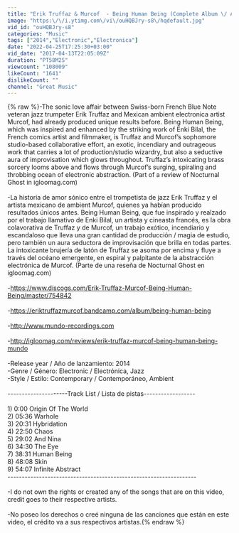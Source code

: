 ```yaml
---
title: "Erik Truffaz & Murcof  - Being Human Being (Complete Album \/ Álbum Completo)"
image: "https:\/\/i.ytimg.com\/vi\/ouHQBJry-s8\/hqdefault.jpg"
vid_id: "ouHQBJry-s8"
categories: "Music"
tags: ["2014","Electronic","Electronica"]
date: "2022-04-25T17:25:30+03:00"
vid_date: "2017-04-13T22:05:09Z"
duration: "PT58M2S"
viewcount: "108009"
likeCount: "1641"
dislikeCount: ""
channel: "Great Music"
---
```

{% raw %}-The sonic love affair between Swiss-born French Blue Note veteran jazz trumpeter Erik Truffaz and Mexican ambient electronica artist Murcof, had already produced unique results before. Being Human Being, which was inspired and enhanced by the striking work of Enki Bilal, the French comics artist and filmmaker, is Truffaz and Murcof’s sophomore studio-based collaborative effort, an exotic, incendiary and outrageous work that carries a lot of production/studio wizardry, but also a seductive aura of improvisation which glows throughout. Truffaz’s intoxicating brass sorcery looms above and flows through Murcof’s surging, spiraling and throbbing ocean of electronic abstraction. (Part of a review of Nocturnal Ghost in igloomag.com)<br /><br />-La historia de amor sónico entre el trompetista de jazz Erik Truffaz y el artista mexicano de ambient Murcof, quienes ya habían producido resultados únicos antes. Being Human Being, que fue inspirado y realzado por el trabajo llamativo de Enki Bilal, un artista y cineasta francés, es la obra colavorativa de Truffaz y de Murcof, un trabajo exótico, incendiario y escandaloso que lleva una gran cantidad de producción / magia de estudio, pero también un aura seductora de improvisación que brilla en todas partes. La intoxicante brujería de latón de Truffaz se asoma por encima y fluye a través del océano emergente, en espiral y palpitante de la abstracción electrónica de Murcof. (Parte de una reseña de Nocturnal Ghost en igloomag.com)<br /><br />-<a rel="nofollow" target="blank" href="https://www.discogs.com/Erik-Truffaz-Murcof-Being-Human-Being/master/754842">https://www.discogs.com/Erik-Truffaz-Murcof-Being-Human-Being/master/754842</a><br /><br />-<a rel="nofollow" target="blank" href="https://eriktruffazmurcof.bandcamp.com/album/being-human-being">https://eriktruffazmurcof.bandcamp.com/album/being-human-being</a><br /><br />-<a rel="nofollow" target="blank" href="http://www.mundo-recordings.com">http://www.mundo-recordings.com</a><br /><br />-<a rel="nofollow" target="blank" href="http://igloomag.com/reviews/erik-truffaz-murcof-being-human-being-mundo">http://igloomag.com/reviews/erik-truffaz-murcof-being-human-being-mundo</a><br /><br />-Release year / Año de lanzamiento: 2014<br />-Genre / Género: Electronic / Electrónica, Jazz<br />-Style / Estilo: Contemporary / Contemporáneo, Ambient<br /><br />---------------------Track List / Lista de pistas------------------<br /><br />1) 0:00 Origin Of The World<br />2) 05:36 Warhole<br />3) 20:31 Hybridation<br />4) 22:50 Chaos<br />5) 29:02 And Nina<br />6) 34:30 The Eye<br />7) 38:31 Human Being<br />8) 48:08 Skin<br />9) 54:07 Infinite Abstract<br />------------------------------------------------------------------<br /><br />-I do not own the rights or created any of the songs that are on this video, credit goes to their respective artists.<br /><br />-No poseo los derechos o creé ninguna de las canciones que están en este video, el crédito va a sus respectivos artistas.{% endraw %}
